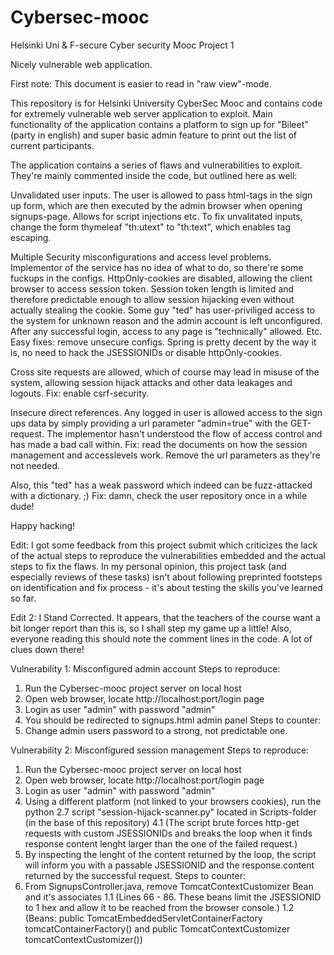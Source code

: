 # Cybersec-mooc
Helsinki Uni &amp; F-secure Cyber security Mooc Project 1

Nicely vulnerable web application.

First note: This document is easier to read in "raw view"-mode.

This repository is for Helsinki University CyberSec Mooc and contains code for extremely vulnerable web server application to exploit. Main functionality of the application contains a platform to sign up for "Bileet" (party in english) and super basic admin feature to print out the list of current participants.

The application contains a series of flaws and vulnerabilities to exploit. They're mainly commented inside the code, but outlined here as well:

Unvalidated user inputs. The user is allowed to pass html-tags in the sign up form, which are then executed by the admin browser when opening signups-page. Allows for script injections etc. To fix unvalitated inputs, change the form thymeleaf "th:utext" to "th:text", which enables tag escaping.

Multiple Security misconfigurations and access level problems. Implementor of the service has no idea of what to do, so there're some fuckups in the configs. HttpOnly-cookies are disabled, allowing the client browser to access session token. Session token length is limited and therefore predictable enough to allow session hijacking even without actually stealing the cookie. Some guy "ted" has user-priviliged access to the system for unknown reason and the admin account is left unconfigured. After any successful login, access to any page is "technically" allowed. Etc. Easy fixes: remove unsecure configs. Spring is pretty decent by the way it is, no need to hack the JSESSIONIDs or disable httpOnly-cookies.

Cross site requests are allowed, which of course may lead in misuse of the system, allowing session hijack attacks and other data leakages and logouts. Fix: enable csrf-security.

Insecure direct references. Any logged in user is allowed access to the sign ups data by simply providing a url parameter "admin=true" with the GET-request. The implementor hasn't understood the flow of access control and has made a bad call within. Fix: read the documents on how the session management and accesslevels work. Remove the url parameters as they're not needed.

Also, this "ted" has a weak password which indeed can be fuzz-attacked with a dictionary. ;) Fix: damn, check the user repository once in a while dude!

Happy hacking!

Edit:
I got some feedback from this project submit which criticizes the lack of the actual steps to reproduce the vulnerabilities embedded and the actual steps to fix the flaws. In my personal opinion, this project task (and especially reviews of these tasks) isn't about following preprinted footsteps on identification and fix process - it's about testing the skills you've learned so far.

Edit 2: I Stand Corrected. It appears, that the teachers of the course want a bit longer report than this is, so I shall step my game up a little! Also, everyone reading this should note the comment lines in the code. A lot of clues down there!

Vulnerability 1: Misconfigured admin account
Steps to reproduce:
1. Run the Cybersec-mooc project server on local host
2. Open web browser, locate http://localhost:port/login page
3. Login as user "admin" with password "admin"
4. You should be redirected to signups.html admin panel
Steps to counter:
1. Change admin users password to a strong, not predictable one.

Vulnerability 2: Misconfigured session management
Steps to reproduce:
1. Run the Cybersec-mooc project server on local host
2. Open web browser, locate http://localhost:port/login page
3. Login as user "admin" with password "admin"
4. Using a different platform (not linked to your browsers cookies), run the python 2.7 script "session-hijack-scanner.py" located in Scripts-folder (in the base of this repository)
4.1 (The script brute forces http-get requests with custom JSESSIONIDs and breaks the loop when it finds response content lenght larger than the one of the failed request.)
5. By inspecting the lenght of the content returned by the loop, the script will inform you with a passable JSESSIONID and the response.content returned by the successful request.
Steps to counter:
1. From SignupsController.java, remove TomcatContextCustomizer Bean and it's associates
1.1 (Lines 66 - 86. These beans limit the JSESSIONID to 1 hex and allow it to be reached from the browser console.)
1.2 (Beans: public TomcatEmbeddedServletContainerFactory tomcatContainerFactory() and public TomcatContextCustomizer tomcatContextCustomizer()) 
